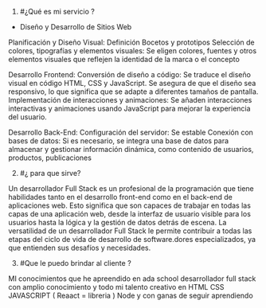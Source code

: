 1)  #¿Qué es mi servicio ?  




 * Diseño y Desarrollo de Sitios Web

Planificación y Diseño Visual:
Definición
Bocetos y prototipos
Selección de colores, tipografías y elementos visuales: Se eligen colores, fuentes y otros elementos visuales que reflejen la identidad de la marca o el concepto


Desarrollo Frontend:
Conversión de diseño a código: Se traduce el diseño visual en código HTML, CSS y JavaScript. Se asegura de que el diseño sea responsivo, lo que significa que se adapte a diferentes tamaños de pantalla.
Implementación de interacciones y animaciones: Se añaden interacciones interactivas y animaciones usando JavaScript para mejorar la experiencia del usuario.



Desarrollo Back-End:
Configuración del servidor: Se estable
Conexión con bases de datos: Si es necesario, se integra una base de datos para almacenar y gestionar información dinámica, como contenido de usuarios, productos, publicaciones



2) #¿ para que sirve?



Un desarrollador Full Stack es un profesional de la programación que tiene habilidades tanto en el desarrollo front-end como en el back-end de aplicaciones web. Esto significa que son capaces de trabajar en todas las capas de una aplicación web, desde la interfaz de usuario visible para los usuarios hasta la lógica y la gestión de datos detrás de escena. La versatilidad de un desarrollador Full Stack le permite contribuir a todas las etapas del ciclo de vida de desarrollo de software.dores especializados, ya que entienden sus desafíos y necesidades.





3) #Que le puedo brindar al cliente ?

MI conocimientos que he apreendido en ada school 
desarrollador full stack  con amplio conocimiento y todo mi talento creativo en  HTML CSS JAVASCRIPT  ( Reaact = libreria )  Node  y con ganas de seguir aprendiendo 
